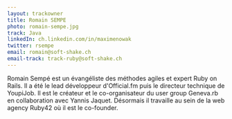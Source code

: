 ```yaml
---
layout: trackowner
title: Romain SEMPE
photo: romain-sempe.jpg
track: Java
linkedIn: ch.linkedin.com/in/maximenowak
twitter: rsempe
email: romain@soft-shake.ch
email-track: track-ruby@soft-shake.ch
---
```


Romain Sempé est un évangéliste des méthodes agiles et expert Ruby on Rails. Il a été le lead développeur d'Official.fm puis le directeur technique de YoupiJob. Il est le créateur et le co-organisateur du user group Geneva.rb en collaboration avec Yannis Jaquet.
Désormais il travaille au sein de la web agency Ruby42 où il est le co-founder.